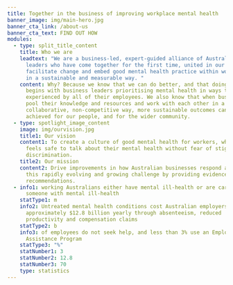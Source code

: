 ```yaml
---
title: Together in the business of improving workplace mental health
banner_image: img/main-hero.jpg
banner_cta_link: /about-us
banner_cta_text: FIND OUT HOW
modules:
  - type: split_title_content
    title: Who we are
    leadtext: "We are a business-led, expert-guided alliance of Australian business
      leaders who have come together for the first time, united in our focus to
      facilitate change and embed good mental health practice within workplaces
      in a sustainable and measurable way. "
    content: Why? Because we know that we can do better, and that doing better
      begins with business leaders prioritising mental health in ways that are
      experienced by all of their employees. We also know that when businesses
      pool their knowledge and resources and work with each other in a
      collaborative, non-competitive way, more sustainable outcomes can be
      achieved for our people, and for the wider community.
  - type: spotlight_image_content
    image: img/ourvision.jpg
    title1: Our vision
    content1: To create a culture of good mental health for workers, where everyone
      feels safe to talk about their mental health without fear of stigma or
      discrimination.
    title2: Our mission
    content2: Drive improvements in how Australian businesses respond and adapt to
      this rapidly evolving and growing challenge by providing evidence-based
      recommendations.
  - info1: working Australians either have mental ill-health or are carers of
      someone with mental ill-health
    statType1: m
    info2: Untreated mental health conditions cost Australian employers
      approximately $12.8 billion yearly through absenteeism, reduced
      productivity and compensation claims
    statType2: b
    info3: of employees do not seek help, and less than 3% use an Employee
      Assistance Program
    statType3: "%"
    statNumber1: 3
    statNumber2: 12.8
    statNumber3: 70
    type: statistics
---
```


